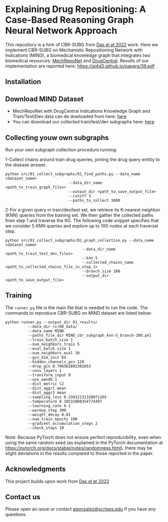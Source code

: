 

# Explaining Drug Repositioning: A Case-Based Reasoning Graph Neural Network Approach


This repository is a fork of CBR-SUBG from [Das el at 2022](https://github.com/rajarshd/CBR-SUBG) work. Here we implement CBR-SUBG on Mechanistic Repositioning Network with Indications (MIND), a biomedical knowledge graph that integrates two biomedical resources: [MechRepoNet](https://github.com/SuLab/MechRepoNet) and [DrugCentral](https://drugcentral.org/). Results of our implementation are reported here: https://ai4d3.github.io/papers/39.pdf

## Installation

## Download MIND Dataset
- MechRepoNet with DrugCentral Indications Knowledge Graph and Train/Test/Dev data can de dowloaded from here: [here](https://www.dropbox.com/scl/fo/53x3iul9kh1ndhpky4s52/h?rlkey=0by2m3yo4bryabvbtzp6wn7kf&dl=0)
- You can download our collected train/test/dev subgraphs here: [here](https://www.dropbox.com/scl/fo/53x3iul9kh1ndhpky4s52/h?rlkey=0by2m3yo4bryabvbtzp6wn7kf&dl=0)

## Collecting youw own subgraphs 
Run your own subgraph collection procedure running: 

1-Collect chains around train drug queries, joining the drug query entitiy to the disease answer.
````
python src/01_collect_subgraphs/01_find_paths.py --data_name <dataset_name>
                            --data_dir_name <path_to_train_graph_files>
                            --output_dir <path_to_save_output_file>
                            --cutoff 3
                            --paths_to_collect 1000 
````

2-For a given query in train/dev/test set, we retrieve its K-nearest neighbor (KNN) queries from the training set. We then gather the collected paths from step 1 and traverse the KG. The following code snippet specifies that we consider 5 KNN queries and explore up to 100 nodes at each traversal step.
```
python src/01_collect_subgraphs/02_graph_collection.py --data_name <dataset_name>
                                  --data_dir_name <path_to_train_test_dev_files>
                                  --knn 5
                                  --collected_chains_name <path_to_collected_chains_file_in_step_1>
                                  --branch_size 100
                                  --output_dir <path_to_save_output_file>
```

## Training
The ```runner.py``` file is the main file that is needed to run the code. The commands to reproduce CBR-SUBG on MIND dataset are listed below: 
```
python runner.py --output_dir 01_results/
          --data_dir rc/00_data/
          --data_name MIND
          --paths_file_dir MIND_cbr_subgraph_knn-5_branch-200.pkl
          --train_batch_size 1
          --num_neighbors_train 5
          --eval_batch_size 1
          --num_neighbors_eval 10
          --gcn_dim_init 64
          --hidden_channels_gcn 128
          --drop_gcn 0.796562802302663
          --conv_layers 1
          --transform_input 0
          --use_wandb 1
          --dist_metric l2
          --dist_aggr1 mean
          --dist_aggr2 mean
          --sampling_loss 0.33912131320071265
          --temperature 0.10531080354774307
          --learning_rate 0.1
          --warmup_step 300
          --weight_decay 0.01
          --num_train_epochs 100
          --gradient_accumulation_steps 2
          --check_steps 10
```
Note: Because PyTorch does not ensure perfect reproducibility, even when using the same random seed (as explained in the PyTorch documentation at https://pytorch.org/docs/stable/notes/randomness.html), there may be slight deviations in the results compared to those reported in the paper.


## Acknowledgments
This project builds upon work from [Das el at 2022](https://github.com/rajarshd/CBR-SUBG)

## Contact us 
Please open an issue or contact agonzalez@scripps.edu if you have any questions.
